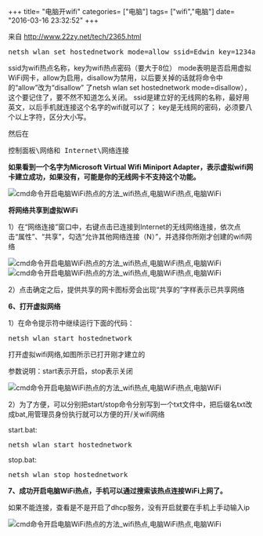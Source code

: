 +++
title= "电脑开wifi"
categories= ["电脑"]
tags= ["wifi","电脑"]
date= "2016-03-16 23:32:52"
+++

来自 <a href="http://www.22zy.net/tech/2365.html">http://www.22zy.net/tech/2365.html</a>
<pre class="brush:other">netsh wlan set hostednetwork mode=allow ssid=Edwin key=1234asdf</pre>
ssid为wifi热点名称，key为wifi热点密码（要大于8位） mode表明是否启用虚拟WiFi网卡，allow为启用，disallow为禁用，以后要关掉的话就将命令中的“allow”改为“disallow” 了netsh wlan set hostednetwork mode=disallow），这个要记住了，要不然不知道怎么关闭。
ssid是建立好的无线网的名称，最好用英文，以后手机就连接这个名字的wifi就可以了；
key是无线网的密码，必须要八个以上字符，区分大小写。

然后在
<pre class="brush:other">控制面板\网络和 Internet\网络连接</pre>
<strong>如果看到一个名字为Microsoft Virtual Wifi Miniport Adapter，表示虚拟wifi网卡建立成功，如果没有，可能是你的无线网卡不支持这个功能。</strong>

<img src="http://img.22zy.net/uploads/allimg/c150215/1423bF63c4P-55037.jpg-w600" alt="cmd命令开启电脑WiFi热点的方法_wifi热点,电脑WiFi热点,电脑WiFi" />

<strong>将网络共享到虚拟WiFi</strong>

1）在“网络连接”窗口中，右键点击已连接到Internet的无线网络连接，依次点击“属性”、“共享”，勾选“允许其他网络连接（N）”，并选择你所刚才创建的wifi网络

<img src="http://img.22zy.net/uploads/allimg/c150215/1423bF6433V0-AI7.jpg-w600" alt="cmd命令开启电脑WiFi热点的方法_wifi热点,电脑WiFi热点,电脑WiFi" />

<img src="http://img.22zy.net/uploads/allimg/c150215/1423bF64L040-ON6.jpg-w600" alt="cmd命令开启电脑WiFi热点的方法_wifi热点,电脑WiFi热点,电脑WiFi" />

2）点击确定之后，提供共享的网卡图标旁会出现“共享的”字样表示已共享网络

<strong>6、打开虚拟网络</strong>

1）在命令提示符中继续运行下面的代码：
<pre class="brush:other">netsh wlan start hostednetwork</pre>
打开虚拟wifi网络,如图所示已打开刚才建立的

参数说明：start表示开启，stop表示关闭

<img src="http://img.22zy.net/uploads/allimg/c150215/1423bFA13540-XV3.jpg-w600" alt="cmd命令开启电脑WiFi热点的方法_wifi热点,电脑WiFi热点,电脑WiFi" />

2）为了方便，可以分别把start/stop命令分别写到一个txt文件中，把后缀名txt改成bat,用管理员身份执行就可以方便的开/关wifi网络

start.bat:
<pre class="brush:other">netsh wlan start hostednetwork</pre>
stop.bat:
<pre class="brush:other">netsh wlan stop hostednetwork</pre>
<strong>7、成功开启电脑WiFi热点，手机可以通过搜索该热点连接WiFi上网了。</strong>

如果不能连接，查看是不是开启了dhcp服务，没有开启就要在手机上手动输入ip

<img src="http://img.22zy.net/uploads/allimg/c150215/1423bFA51040-a405.jpg-w600" alt="cmd命令开启电脑WiFi热点的方法_wifi热点,电脑WiFi热点,电脑WiFi" />
